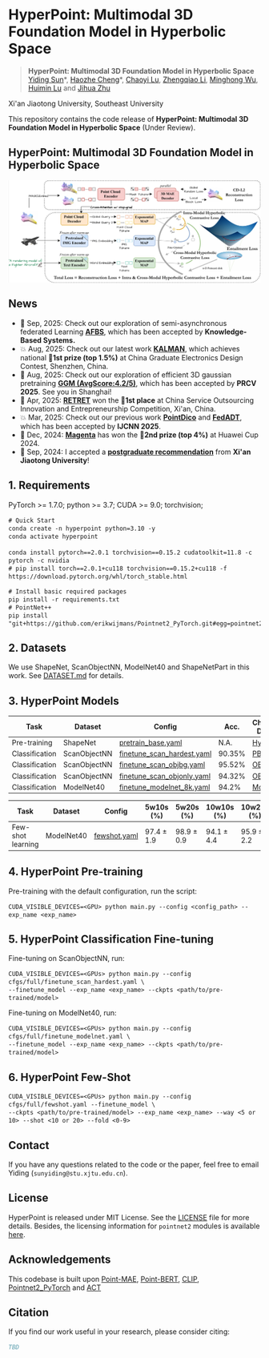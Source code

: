# HyperPoint: Multimodal 3D Foundation Model in Hyperbolic Space
> **HyperPoint: Multimodal 3D Foundation Model in Hyperbolic Space**<br>
> [Yiding Sun](https://github.com/Issac-Sun)\*, [Haozhe Cheng]()\*, [Chaoyi Lu](), [Zhengqiao Li](), [Minghong Wu](), [Huimin Lu]() and [Jihua Zhu]() <br>

Xi'an Jiaotong University, Southeast University

This repository contains the code release of **HyperPoint: Multimodal 3D Foundation Model in Hyperbolic Space** (Under Review).

## HyperPoint: Multimodal 3D Foundation Model in Hyperbolic Space

<div  align="center">    
 <img src="./figure/image.png" width = "1100"  align=center />
</div>

## News
- 📌 Sep, 2025: Check out our exploration of semi-asynchronous federated Learning [**AFBS**](), which has been accepted by **Knowledge-Based Systems.**
- 💥 Aug, 2025: Check out our latest work [**KALMAN**](https://mp.weixin.qq.com/s/qe5bYGUxX14w0_ukhV4Z4Q?scene=1&click_id=2), which achieves national 🥇**1st prize (top 1.5%)** at China Graduate Electronics Design Contest, Shenzhen, China.
- 📌 Aug, 2025: Check out our exploration of efficient 3D gaussian pretraining [**GGM (AvgScore:4.2/5)**](https://github.com/Issac-Sun/GGM), which has been accepted by **PRCV 2025**. See you in Shanghai!
- 🎉 Apr, 2025: [**RETRET**](http://www.fwwb.org.cn/news/show/528) won the 🥇**1st place** at China Service Outsourcing Innovation and Entrepreneurship Competition, Xi'an, China.
- 💥 Mar, 2025: Check out our previous work [**PointDico**](https://github.com/Issac-Sun/PointDico) and [**FedADT**](), which has been accepted by **IJCNN 2025**.
- 🍾 Dec, 2024: [**Magenta**](https://news.xjtu.edu.cn/info/1003/217972.htm) has won the 🥈**2nd prize (top 4%)** at Huawei Cup 2024.
- 🎉 Sep, 2024: I accepted a [**postgraduate recommendation**]() from **Xi'an Jiaotong University**!

## 1. Requirements
PyTorch >= 1.7.0;
python >= 3.7;
CUDA >= 9.0;
torchvision;

```
# Quick Start
conda create -n hyperpoint python=3.10 -y
conda activate hyperpoint

conda install pytorch==2.0.1 torchvision==0.15.2 cudatoolkit=11.8 -c pytorch -c nvidia
# pip install torch==2.0.1+cu118 torchvision==0.15.2+cu118 -f https://download.pytorch.org/whl/torch_stable.html
```

```
# Install basic required packages
pip install -r requirements.txt
# PointNet++
pip install "git+https://github.com/erikwijmans/Pointnet2_PyTorch.git#egg=pointnet2_ops&subdirectory=pointnet2_ops_lib"
```

## 2. Datasets

We use ShapeNet, ScanObjectNN, ModelNet40 and ShapeNetPart in this work. See [DATASET.md](./DATASET.md) for details.

## 3. HyperPoint Models
| Task              | Dataset        | Config                                                               | Acc.       | Checkpoints Download                                                                                     |
|-------------------|----------------|----------------------------------------------------------------------|------------|----------------------------------------------------------------------------------------------------------|
| Pre-training      | ShapeNet       | [pretrain_base.yaml](cfgs/pretrain/base.yaml)                        | N.A.       | [HyperPoint](https://pan.baidu.com/s/1nXwJwkTwY-VITPLF136A1g?pwd=g3b9)           |
| Classification    | ScanObjectNN   | [finetune_scan_hardest.yaml](./cfgs/full/finetune_scan_hardest.yaml) | 90.35%     | [PB_T50_RS](https://pan.baidu.com/s/1drTXo7XmyFfv0HoGFpV8oA?pwd=5pvn)       |
| Classification    | ScanObjectNN   | [finetune_scan_objbg.yaml](./cfgs/full/finetune_scan_objbg.yaml)     | 95.52%     | [OBJ_BG](https://drive.google.com/file/d/1qjohpaTCl-DzHaIv6Ilq0sLAGG2H3Z9I/view?usp=share_link)          |
| Classification    | ScanObjectNN   | [finetune_scan_objonly.yaml](./cfgs/full/finetune_scan_objonly.yaml) | 94.32%     | [OBJ_ONLY](https://pan.baidu.com/s/13p1HXberVTa4qcw-iCaSpw?pwd=mah8)        |
| Classification    | ModelNet40| [finetune_modelnet_8k.yaml](./cfgs/full/finetune_modelnet_8k.yaml)   | 94.2%      | [ModelNet](https://pan.baidu.com/s/1UQvj38snlhLB1uLc6EwPWA?pwd=qt4w)     |


| Task              | Dataset    | Config                                   | 5w10s (%)  | 5w20s (%)  | 10w10s (%) | 10w20s (%) | Download                                                                                       |
|-------------------|------------|------------------------------------------|------------|------------|------------|------------|------------------------------------------------------------------------------------------------|
| Few-shot learning | ModelNet40 | [fewshot.yaml](./cfgs/full/fewshot.yaml) | 97.4 ± 1.9 | 98.9 ± 0.9 | 94.1 ± 4.4 | 95.9 ± 2.2 | [HyperPoint](https://pan.baidu.com/s/1nXwJwkTwY-VITPLF136A1g?pwd=g3b9) |

## 4. HyperPoint Pre-training
Pre-training with the default configuration, run the script:
```
CUDA_VISIBLE_DEVICES=<GPU> python main.py --config <config_path> --exp_name <exp_name>
```
## 5. HyperPoint Classification Fine-tuning
Fine-tuning on ScanObjectNN, run:
```
CUDA_VISIBLE_DEVICES=<GPUs> python main.py --config cfgs/full/finetune_scan_hardest.yaml \
--finetune_model --exp_name <exp_name> --ckpts <path/to/pre-trained/model>
```
Fine-tuning on ModelNet40, run:
```
CUDA_VISIBLE_DEVICES=<GPUs> python main.py --config cfgs/full/finetune_modelnet.yaml \
--finetune_model --exp_name <exp_name> --ckpts <path/to/pre-trained/model>
```
## 6. HyperPoint Few-Shot
```
CUDA_VISIBLE_DEVICES=<GPUs> python main.py --config cfgs/full/fewshot.yaml --finetune_model \
--ckpts <path/to/pre-trained/model> --exp_name <exp_name> --way <5 or 10> --shot <10 or 20> --fold <0-9>
```
## Contact

If you have any questions related to the code or the paper, feel free to email Yiding (`sunyiding@stu.xjtu.edu.cn`). 

## License

HyperPoint is released under MIT License. See the [LICENSE](./LICENSE) file for more details. Besides, the licensing information for `pointnet2` modules is available [here](https://github.com/erikwijmans/Pointnet2_PyTorch/blob/master/UNLICENSE).

## Acknowledgements

This codebase is built upon [Point-MAE](https://github.com/Pang-Yatian/Point-MAE), [Point-BERT](https://github.com/lulutang0608/Point-BERT), [CLIP](https://github.com/openai/CLIP), [Pointnet2_PyTorch](https://github.com/erikwijmans/Pointnet2_PyTorch) and [ACT](https://github.com/RunpeiDong/ACT)

## Citation

If you find our work useful in your research, please consider citing:

```bibtex
TBD
```

